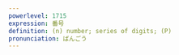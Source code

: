 ```yaml
---
powerlevel: 1715
expression: 番号
definition: (n) number; series of digits; (P)
pronunciation: ばんごう
---
```

